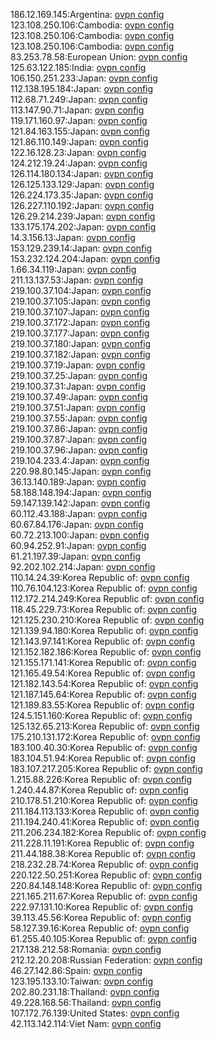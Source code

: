 186.12.169.145:Argentina: [ovpn config](vpn/186_12_169_145.ovpn)  
123.108.250.106:Cambodia: [ovpn config](vpn/123_108_250_106.ovpn)  
123.108.250.106:Cambodia: [ovpn config](vpn/123_108_250_106.ovpn)  
123.108.250.106:Cambodia: [ovpn config](vpn/123_108_250_106.ovpn)  
83.253.78.58:European Union: [ovpn config](vpn/83_253_78_58.ovpn)  
125.63.122.185:India: [ovpn config](vpn/125_63_122_185.ovpn)  
106.150.251.233:Japan: [ovpn config](vpn/106_150_251_233.ovpn)  
112.138.195.184:Japan: [ovpn config](vpn/112_138_195_184.ovpn)  
112.68.71.249:Japan: [ovpn config](vpn/112_68_71_249.ovpn)  
113.147.90.71:Japan: [ovpn config](vpn/113_147_90_71.ovpn)  
119.171.160.97:Japan: [ovpn config](vpn/119_171_160_97.ovpn)  
121.84.163.155:Japan: [ovpn config](vpn/121_84_163_155.ovpn)  
121.86.110.149:Japan: [ovpn config](vpn/121_86_110_149.ovpn)  
122.16.128.23:Japan: [ovpn config](vpn/122_16_128_23.ovpn)  
124.212.19.24:Japan: [ovpn config](vpn/124_212_19_24.ovpn)  
126.114.180.134:Japan: [ovpn config](vpn/126_114_180_134.ovpn)  
126.125.133.129:Japan: [ovpn config](vpn/126_125_133_129.ovpn)  
126.224.173.35:Japan: [ovpn config](vpn/126_224_173_35.ovpn)  
126.227.110.192:Japan: [ovpn config](vpn/126_227_110_192.ovpn)  
126.29.214.239:Japan: [ovpn config](vpn/126_29_214_239.ovpn)  
133.175.174.202:Japan: [ovpn config](vpn/133_175_174_202.ovpn)  
14.3.156.13:Japan: [ovpn config](vpn/14_3_156_13.ovpn)  
153.129.239.14:Japan: [ovpn config](vpn/153_129_239_14.ovpn)  
153.232.124.204:Japan: [ovpn config](vpn/153_232_124_204.ovpn)  
1.66.34.119:Japan: [ovpn config](vpn/1_66_34_119.ovpn)  
211.13.137.53:Japan: [ovpn config](vpn/211_13_137_53.ovpn)  
219.100.37.104:Japan: [ovpn config](vpn/219_100_37_104.ovpn)  
219.100.37.105:Japan: [ovpn config](vpn/219_100_37_105.ovpn)  
219.100.37.107:Japan: [ovpn config](vpn/219_100_37_107.ovpn)  
219.100.37.172:Japan: [ovpn config](vpn/219_100_37_172.ovpn)  
219.100.37.177:Japan: [ovpn config](vpn/219_100_37_177.ovpn)  
219.100.37.180:Japan: [ovpn config](vpn/219_100_37_180.ovpn)  
219.100.37.182:Japan: [ovpn config](vpn/219_100_37_182.ovpn)  
219.100.37.19:Japan: [ovpn config](vpn/219_100_37_19.ovpn)  
219.100.37.25:Japan: [ovpn config](vpn/219_100_37_25.ovpn)  
219.100.37.31:Japan: [ovpn config](vpn/219_100_37_31.ovpn)  
219.100.37.49:Japan: [ovpn config](vpn/219_100_37_49.ovpn)  
219.100.37.51:Japan: [ovpn config](vpn/219_100_37_51.ovpn)  
219.100.37.55:Japan: [ovpn config](vpn/219_100_37_55.ovpn)  
219.100.37.86:Japan: [ovpn config](vpn/219_100_37_86.ovpn)  
219.100.37.87:Japan: [ovpn config](vpn/219_100_37_87.ovpn)  
219.100.37.96:Japan: [ovpn config](vpn/219_100_37_96.ovpn)  
219.104.233.4:Japan: [ovpn config](vpn/219_104_233_4.ovpn)  
220.98.80.145:Japan: [ovpn config](vpn/220_98_80_145.ovpn)  
36.13.140.189:Japan: [ovpn config](vpn/36_13_140_189.ovpn)  
58.188.148.194:Japan: [ovpn config](vpn/58_188_148_194.ovpn)  
59.147.139.142:Japan: [ovpn config](vpn/59_147_139_142.ovpn)  
60.112.43.188:Japan: [ovpn config](vpn/60_112_43_188.ovpn)  
60.67.84.176:Japan: [ovpn config](vpn/60_67_84_176.ovpn)  
60.72.213.100:Japan: [ovpn config](vpn/60_72_213_100.ovpn)  
60.94.252.91:Japan: [ovpn config](vpn/60_94_252_91.ovpn)  
61.21.197.39:Japan: [ovpn config](vpn/61_21_197_39.ovpn)  
92.202.102.214:Japan: [ovpn config](vpn/92_202_102_214.ovpn)  
110.14.24.39:Korea Republic of: [ovpn config](vpn/110_14_24_39.ovpn)  
110.76.104.123:Korea Republic of: [ovpn config](vpn/110_76_104_123.ovpn)  
112.172.214.249:Korea Republic of: [ovpn config](vpn/112_172_214_249.ovpn)  
118.45.229.73:Korea Republic of: [ovpn config](vpn/118_45_229_73.ovpn)  
121.125.230.210:Korea Republic of: [ovpn config](vpn/121_125_230_210.ovpn)  
121.139.94.180:Korea Republic of: [ovpn config](vpn/121_139_94_180.ovpn)  
121.143.97.141:Korea Republic of: [ovpn config](vpn/121_143_97_141.ovpn)  
121.152.182.186:Korea Republic of: [ovpn config](vpn/121_152_182_186.ovpn)  
121.155.171.141:Korea Republic of: [ovpn config](vpn/121_155_171_141.ovpn)  
121.165.49.54:Korea Republic of: [ovpn config](vpn/121_165_49_54.ovpn)  
121.182.143.54:Korea Republic of: [ovpn config](vpn/121_182_143_54.ovpn)  
121.187.145.64:Korea Republic of: [ovpn config](vpn/121_187_145_64.ovpn)  
121.189.83.55:Korea Republic of: [ovpn config](vpn/121_189_83_55.ovpn)  
124.5.151.160:Korea Republic of: [ovpn config](vpn/124_5_151_160.ovpn)  
125.132.65.213:Korea Republic of: [ovpn config](vpn/125_132_65_213.ovpn)  
175.210.131.172:Korea Republic of: [ovpn config](vpn/175_210_131_172.ovpn)  
183.100.40.30:Korea Republic of: [ovpn config](vpn/183_100_40_30.ovpn)  
183.104.51.94:Korea Republic of: [ovpn config](vpn/183_104_51_94.ovpn)  
183.107.217.205:Korea Republic of: [ovpn config](vpn/183_107_217_205.ovpn)  
1.215.88.226:Korea Republic of: [ovpn config](vpn/1_215_88_226.ovpn)  
1.240.44.87:Korea Republic of: [ovpn config](vpn/1_240_44_87.ovpn)  
210.178.51.210:Korea Republic of: [ovpn config](vpn/210_178_51_210.ovpn)  
211.184.113.133:Korea Republic of: [ovpn config](vpn/211_184_113_133.ovpn)  
211.194.240.41:Korea Republic of: [ovpn config](vpn/211_194_240_41.ovpn)  
211.206.234.182:Korea Republic of: [ovpn config](vpn/211_206_234_182.ovpn)  
211.228.11.191:Korea Republic of: [ovpn config](vpn/211_228_11_191.ovpn)  
211.44.188.38:Korea Republic of: [ovpn config](vpn/211_44_188_38.ovpn)  
218.232.28.74:Korea Republic of: [ovpn config](vpn/218_232_28_74.ovpn)  
220.122.50.251:Korea Republic of: [ovpn config](vpn/220_122_50_251.ovpn)  
220.84.148.148:Korea Republic of: [ovpn config](vpn/220_84_148_148.ovpn)  
221.165.211.67:Korea Republic of: [ovpn config](vpn/221_165_211_67.ovpn)  
222.97.131.10:Korea Republic of: [ovpn config](vpn/222_97_131_10.ovpn)  
39.113.45.56:Korea Republic of: [ovpn config](vpn/39_113_45_56.ovpn)  
58.127.39.16:Korea Republic of: [ovpn config](vpn/58_127_39_16.ovpn)  
61.255.40.105:Korea Republic of: [ovpn config](vpn/61_255_40_105.ovpn)  
217.138.212.58:Romania: [ovpn config](vpn/217_138_212_58.ovpn)  
212.12.20.208:Russian Federation: [ovpn config](vpn/212_12_20_208.ovpn)  
46.27.142.86:Spain: [ovpn config](vpn/46_27_142_86.ovpn)  
123.195.133.10:Taiwan: [ovpn config](vpn/123_195_133_10.ovpn)  
202.80.231.18:Thailand: [ovpn config](vpn/202_80_231_18.ovpn)  
49.228.168.56:Thailand: [ovpn config](vpn/49_228_168_56.ovpn)  
107.172.76.139:United States: [ovpn config](vpn/107_172_76_139.ovpn)  
42.113.142.114:Viet Nam: [ovpn config](vpn/42_113_142_114.ovpn)  
